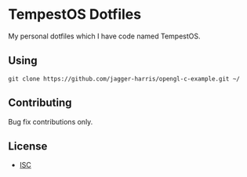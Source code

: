# TempestOS Dotfiles

My personal dotfiles which I have code named TempestOS.

## Using
```shell
git clone https://github.com/jagger-harris/opengl-c-example.git ~/
```

## Contributing
Bug fix contributions only.

## License
- [ISC](https://choosealicense.com/licenses/isc/)
